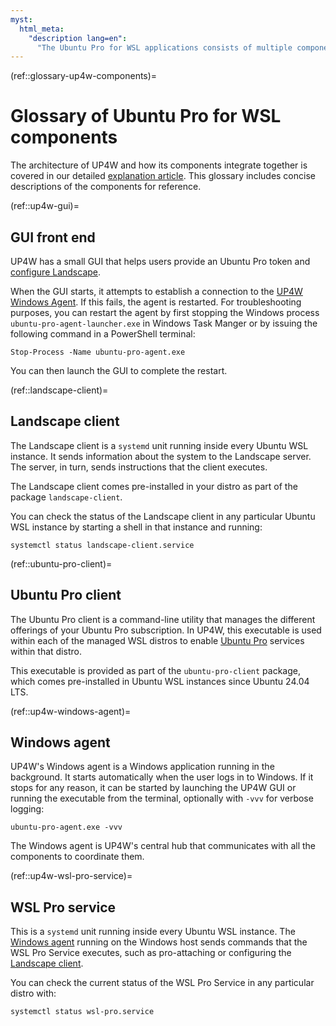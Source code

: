 ```yaml
---
myst:
  html_meta:
    "description lang=en":
      "The Ubuntu Pro for WSL applications consists of multiple components: a GUI front end, Landscape client, Ubuntu Pro client, Windows agent, and WSL Pro service."
---
```


(ref::glossary-up4w-components)=
# Glossary of Ubuntu Pro for WSL components

The architecture of UP4W and how its components integrate together is covered in our detailed [explanation article](../explanation/ref-arch-explanation.md).
This glossary includes concise descriptions of the components for reference.

(ref::up4w-gui)=
## GUI front end

UP4W has a small GUI that helps users provide an Ubuntu Pro token and
[configure Landscape](ref::landscape-config).

When the GUI starts, it attempts to establish a connection to the [UP4W Windows Agent](ref::up4w-windows-agent). If this fails, the agent is restarted. For troubleshooting purposes, you can restart the agent by first stopping the Windows process `ubuntu-pro-agent-launcher.exe` in Windows Task Manger or by issuing the following command in a PowerShell terminal:

```text
Stop-Process -Name ubuntu-pro-agent.exe
```

You can then launch the GUI to complete the restart.

(ref::landscape-client)=
## Landscape client

The Landscape client is a `systemd` unit running inside every Ubuntu WSL instance. It sends information about the system to the Landscape server. The server, in turn, sends instructions that the client executes.

The Landscape client comes pre-installed in your distro as part of the package `landscape-client`.

You can check the status of the Landscape client in any particular Ubuntu WSL instance by starting a shell in that instance and running:

```text
systemctl status landscape-client.service
```

(ref::ubuntu-pro-client)=
## Ubuntu Pro client

The Ubuntu Pro client is a command-line utility that manages the
different offerings of your Ubuntu Pro subscription. In UP4W, this executable
is used within each of the managed WSL distros to enable [Ubuntu
Pro](https://documentation.ubuntu.com/pro/) services within that distro.

This executable is provided as part of the `ubuntu-pro-client` package,
which comes pre-installed in Ubuntu WSL instances since Ubuntu 24.04 LTS.

(ref::up4w-windows-agent)=
## Windows agent

UP4W's Windows agent is a Windows application running in the background. It starts automatically when the user logs in to Windows. If it stops for any reason, it can be started by launching the UP4W GUI or running the executable from the terminal, optionally with `-vvv` for verbose logging:

```text
ubuntu-pro-agent.exe -vvv
```

The Windows agent is UP4W's central hub that communicates with all the components to coordinate them.

(ref::up4w-wsl-pro-service)=
## WSL Pro service

This is a `systemd` unit running inside every Ubuntu WSL instance. The [Windows agent](ref::up4w-windows-agent) running on the Windows host sends commands that the WSL Pro Service executes, such as pro-attaching or configuring the [Landscape client](ref::landscape-client).

You can check the current status of the WSL Pro Service in any particular distro with:

```text
systemctl status wsl-pro.service
```

